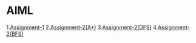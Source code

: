 # AIML
1.[Assignment-1](https://github.com/GollaChitraleka/AIML/blob/main/Assignment1.ipynb)
2.[Assignment-2(A*)](https://github.com/GollaChitraleka/AIML/blob/main/Assignment_2(A_).ipynb)
3.[Assignment-2(DFS)](https://github.com/GollaChitraleka/AIML/blob/main/Assignment_2(DFS).ipynb)
4.[Assignment-2(BFS)](https://github.com/GollaChitraleka/AIML/blob/main/Assignment_2(BFS).ipynb)
